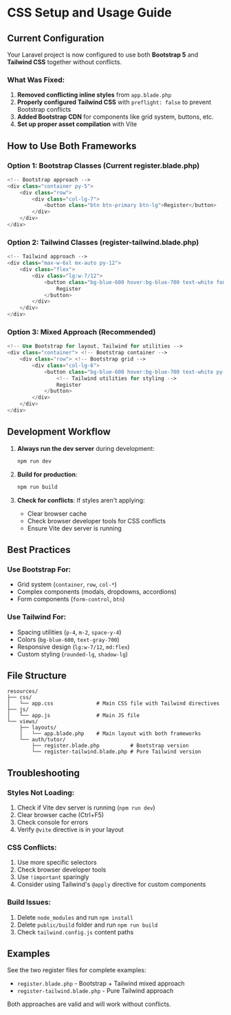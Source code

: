 # CSS Setup and Usage Guide

## Current Configuration

Your Laravel project is now configured to use both **Bootstrap 5** and **Tailwind CSS** together without conflicts.

### What Was Fixed:

1. **Removed conflicting inline styles** from `app.blade.php`
2. **Properly configured Tailwind CSS** with `preflight: false` to prevent Bootstrap conflicts
3. **Added Bootstrap CDN** for components like grid system, buttons, etc.
4. **Set up proper asset compilation** with Vite

## How to Use Both Frameworks

### Option 1: Bootstrap Classes (Current register.blade.php)
```php
<!-- Bootstrap approach -->
<div class="container py-5">
    <div class="row">
        <div class="col-lg-7">
            <button class="btn btn-primary btn-lg">Register</button>
        </div>
    </div>
</div>
```

### Option 2: Tailwind Classes (register-tailwind.blade.php)
```php
<!-- Tailwind approach -->
<div class="max-w-6xl mx-auto py-12">
    <div class="flex">
        <div class="lg:w-7/12">
            <button class="bg-blue-600 hover:bg-blue-700 text-white font-semibold py-3 px-6 rounded-lg">
                Register
            </button>
        </div>
    </div>
</div>
```

### Option 3: Mixed Approach (Recommended)
```php
<!-- Use Bootstrap for layout, Tailwind for utilities -->
<div class="container"> <!-- Bootstrap container -->
    <div class="row"> <!-- Bootstrap grid -->
        <div class="col-lg-6">
            <button class="bg-blue-600 hover:bg-blue-700 text-white py-3 px-6 rounded-lg transition-colors">
                <!-- Tailwind utilities for styling -->
                Register
            </button>
        </div>
    </div>
</div>
```

## Development Workflow

1. **Always run the dev server** during development:
   ```bash
   npm run dev
   ```

2. **Build for production**:
   ```bash
   npm run build
   ```

3. **Check for conflicts**: If styles aren't applying:
   - Clear browser cache
   - Check browser developer tools for CSS conflicts
   - Ensure Vite dev server is running

## Best Practices

### Use Bootstrap For:
- Grid system (`container`, `row`, `col-*`)
- Complex components (modals, dropdowns, accordions)
- Form components (`form-control`, `btn`)

### Use Tailwind For:
- Spacing utilities (`p-4`, `m-2`, `space-y-4`)
- Colors (`bg-blue-600`, `text-gray-700`)
- Responsive design (`lg:w-7/12`, `md:flex`)
- Custom styling (`rounded-lg`, `shadow-lg`)

## File Structure

```
resources/
├── css/
│   └── app.css              # Main CSS file with Tailwind directives
├── js/
│   └── app.js               # Main JS file
└── views/
    ├── layouts/
    │   └── app.blade.php    # Main layout with both frameworks
    └── auth/tutor/
        ├── register.blade.php          # Bootstrap version
        └── register-tailwind.blade.php # Pure Tailwind version
```

## Troubleshooting

### Styles Not Loading:
1. Check if Vite dev server is running (`npm run dev`)
2. Clear browser cache (Ctrl+F5)
3. Check console for errors
4. Verify `@vite` directive is in your layout

### CSS Conflicts:
1. Use more specific selectors
2. Check browser developer tools
3. Use `!important` sparingly
4. Consider using Tailwind's `@apply` directive for custom components

### Build Issues:
1. Delete `node_modules` and run `npm install`
2. Delete `public/build` folder and run `npm run build`
3. Check `tailwind.config.js` content paths

## Examples

See the two register files for complete examples:
- `register.blade.php` - Bootstrap + Tailwind mixed approach
- `register-tailwind.blade.php` - Pure Tailwind approach

Both approaches are valid and will work without conflicts.
